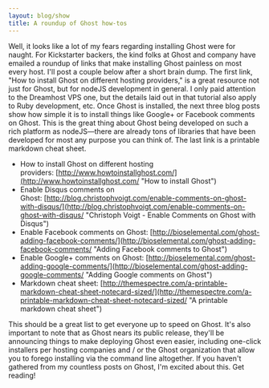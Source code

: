 ```yaml
---
layout: blog/show
title: A roundup of Ghost how-tos
---
```


Well, it looks like a lot of my fears regarding installing Ghost were for naught. For Kickstarter backers, the kind folks at Ghost and company have emailed a roundup of links that make installing Ghost painless on most every host. I'll post a couple below after a short brain dump. The first link, "How to install Ghost on different hosting providers," is a great resource not just for Ghost, but for nodeJS development in general. I only paid attention to the Dreamhost VPS one, but the details laid out in that tutorial also apply to Ruby development, etc. Once Ghost is installed, the next three blog posts show how simple it is to install things like Google+ or Facebook comments on Ghost. This is the great thing about Ghost being developed on such a rich platform as nodeJS—there are already tons of libraries that have been developed for most any purpose you can think of. The last link is a printable markdown cheat sheet.

- How to install Ghost on different hosting providers: [http://www.howtoinstallghost.com/](http://www.howtoinstallghost.com/ "How to install Ghost")
- Enable Disqus comments on Ghost: [http://blog.christophvoigt.com/enable-comments-on-ghost-with-disqus/](http://blog.christophvoigt.com/enable-comments-on-ghost-with-disqus/ "Christoph Voigt - Enable Comments on Ghost with Disqus")
- Enable Facebook comments on Ghost: [http://bioselemental.com/ghost-adding-facebook-comments/](http://bioselemental.com/ghost-adding-facebook-comments/ "Adding Facebook comments to Ghost")
- Enable Google+ comments on Ghost: [http://bioselemental.com/ghost-adding-google-comments/](http://bioselemental.com/ghost-adding-google-comments/ "Adding Google comments on Ghost")
- Markdown cheat sheet: [http://themespectre.com/a-printable-markdown-cheat-sheet-notecard-sized/](http://themespectre.com/a-printable-markdown-cheat-sheet-notecard-sized/ "A printable markdown cheat sheet")

This should be a great list to get everyone up to speed on Ghost. It's also important to note that as Ghost nears its public release, they'll be announcing things to make deploying Ghost even easier, including one-click installers per hosting companies and / or the Ghost organization that allow you to forego installing via the command line altogether. If you haven't gathered from my countless posts on Ghost, I'm excited about this. Get reading!        
